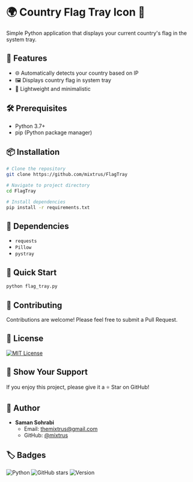 # 🌍 Country Flag Tray Icon 🚩

Simple Python application that displays your current country's flag in the system tray.

## 🌟 Features

- 🌐 Automatically detects your country based on IP
- 🖼️ Displays country flag in system tray
- 🔌 Lightweight and minimalistic

## 🛠️ Prerequisites

- Python 3.7+
- pip (Python package manager)

## 📦 Installation

```bash
# Clone the repository
git clone https://github.com/mixtrus/FlagTray

# Navigate to project directory
cd FlagTray

# Install dependencies
pip install -r requirements.txt
```

## 🔧 Dependencies

- `requests`
- `Pillow`
- `pystray`

## 🚀 Quick Start

```bash
python flag_tray.py
```

## 🤝 Contributing

Contributions are welcome! Please feel free to submit a Pull Request.

## 📄 License

[![MIT License](https://img.shields.io/badge/License-MIT-yellow.svg)](https://opensource.org/licenses/MIT)

## 🙌 Show Your Support

If you enjoy this project, please give it a ⭐ Star on GitHub!

## 👤 Author

- **Saman Sohrabi**
  - Email: themixtrus@gmail.com
  - GitHub: [@mixtrus](https://github.com/mixtrus)

## 🏷️ Badges

![Python](https://img.shields.io/badge/python-3.7+-blue.svg)
![GitHub stars](https://img.shields.io/github/stars/mixtrus/FlagTray?style=social)
![Version](https://img.shields.io/badge/version-1.0.0-brightgreen)
